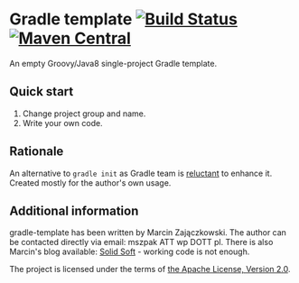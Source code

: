 # Gradle template [![Build Status](https://travis-ci.org/szpak/gradle-template.svg?branch=master)](https://travis-ci.org/szpak/gradle-template) [![Maven Central](https://maven-badges.herokuapp.com/maven-central/info.solidsoft.gradle/gradle-template/badge.svg)](https://maven-badges.herokuapp.com/maven-central/info.solidsoft.gradle/gradle-template)

An empty Groovy/Java8 single-project Gradle template.

## Quick start

1. Change project group and name.
2. Write your own code.

## Rationale

An alternative to `gradle init` as Gradle team is [reluctant](https://github.com/gradle/gradle/pull/381) to enhance it.
Created mostly for the author's own usage.

## Additional information 

gradle-template has been written by Marcin Zajączkowski. The author can be contacted directly via email: mszpak ATT wp DOTT pl. There is also Marcin's blog available: [Solid Soft](http://blog.solidsoft.info/) - working code is not enough.

The project is licensed under the terms of [the Apache License, Version 2.0](https://www.apache.org/licenses/LICENSE-2.0.txt).
